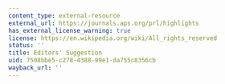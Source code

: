 ```yaml
---
content_type: external-resource
external_url: https://journals.aps.org/prl/highlights
has_external_license_warning: true
license: https://en.wikipedia.org/wiki/All_rights_reserved
status: ''
title: Editors' Suggestion
uid: 7508bbe5-c278-4388-99e1-da755c8356cb
wayback_url: ''
---
```

